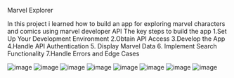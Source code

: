 Marvel Explorer

In this project i learned how to build an app for exploring marvel characters and comics using marvel developer API
The key steps to build the app
1.Set Up Your Development Environment
2.Obtain API Access
3.Develop the App
4.Handle API Authentication
5. Display Marvel Data
6. Implement Search Functionality
7.Handle Errors and Edge Cases


![image](https://github.com/AlinaAga06/Bluescipt-Assignment2/assets/141228720/5030a6a0-7443-4d26-8748-499b5f3a241b)
![image](https://github.com/AlinaAga06/Bluescipt-Assignment2/assets/141228720/71a82be8-daac-405d-aac4-efb343ef09b8)
![image](https://github.com/AlinaAga06/Bluescipt-Assignment2/assets/141228720/257bd542-225d-410e-a148-6939efc08baf)
![image](https://github.com/AlinaAga06/Bluescipt-Assignment2/assets/141228720/405b72a3-b844-488c-a8ab-a1e4aa9b4f86)
![image](https://github.com/AlinaAga06/Bluescipt-Assignment2/assets/141228720/4b737cb0-3f24-4835-af49-695a252e42d9)
![image](https://github.com/AlinaAga06/Bluescipt-Assignment2/assets/141228720/9ca3f983-a33c-4be9-930b-3758d1e47dfb)
![image](https://github.com/AlinaAga06/Bluescipt-Assignment2/assets/141228720/edce7d3d-c47b-4cf4-a847-71816ccd3017)
![image](https://github.com/AlinaAga06/Bluescipt-Assignment2/assets/141228720/4f6d73d6-7b98-4fe8-9b4e-9dcf26a285ca)











 






